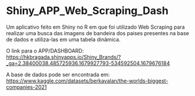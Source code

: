 # Shiny_APP_Web_Scraping_Dash
Um aplicativo feito em Shiny no R em que foi utilizado Web Scraping para realizar uma busca das imagens de bandeira dos paises presentes na base de dados e utiliza-las em uma tabela dinâmica.

O link para o APP/DASHBOARD: https://hkbragada.shinyapps.io/Shiny_Brands/?_ga=2.38400038.485725936.1679927793-534592504.1679676184

A base de dados pode ser encontrada em: https://www.kaggle.com/datasets/berkayalan/the-worlds-biggest-companies-2021
